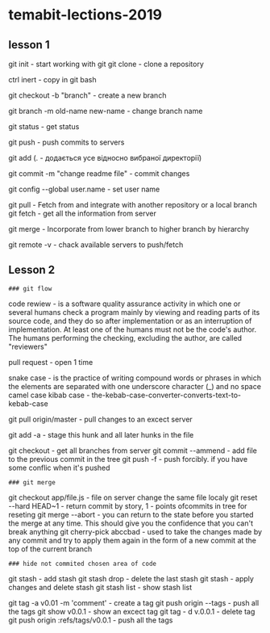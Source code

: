 # temabit-lections-2019
## lesson 1
git init - start working with git
git clone - clone a repository

ctrl inert - copy in git bash

git checkout -b "branch" - create a new branch

git branch -m old-name new-name - change branch name

git status - get status

git push - push commits to servers


git add (. - додається усе відносно вибраної директорії)

git commit -m "change readme file" - commit changes

git config --global user.name - set user name


git pull - Fetch from and integrate with another repository or a local branch
git fetch - get all the information from server 

git merge - Incorporate from lower branch to higher branch by hierarchy

git remote -v - chack available servers to push/fetch

## Lesson 2
	
	### git flow

code rewiew - is a software quality assurance activity in which one
 or several humans check a program mainly by viewing and reading 
 parts of its source code, and they do so after implementation 
 or as an interruption of implementation. 
 At least one of the humans must not be the code's author. 
 The humans performing the checking, excluding the author, are called "reviewers"

pull request - open 1 time

snake case - is the practice of writing compound words or phrases in which the elements are separated
 with one underscore character (_) and no space
camel case
kibab case - the-kebab-case-converter-converts-text-to-kebab-case

git pull origin/master - pull changes to an excect server

git add -a - stage this hunk and all later hunks in the file

git checkout - get all branches from server
git commit --ammend - add file to the previous commit in the tree
git push -f - push forcibly. if you have some conflic when it's pushed

	### git merge

git checkout app/file.js - file on server change the same file localy
git reset --hard HEAD~1 - return commit by story, 1 - points ofcommits in tree for reseting 
git merge --abort -  you can return to the state before you started the merge at any time. 
This should give you the confidence that you can't break anything
git cherry-pick abccbad - used to take the changes made by any commit 
and try to apply them again in the form of a new commit at the top of the current branch

	### hide not commited chosen area of code 
	
git stash - add stash 
git stash drop - delete the last stash
git stash - apply changes and delete stash
git stash list - show stash list

git tag -a v0.01 -m 'comment' - create a tag
git push origin --tags - push all the tags
git show v0.0.1 - show an excect tag
git tag - d v.0.0.1 - delete tag
git push origin :refs/tags/v0.0.1 - push all the tags
